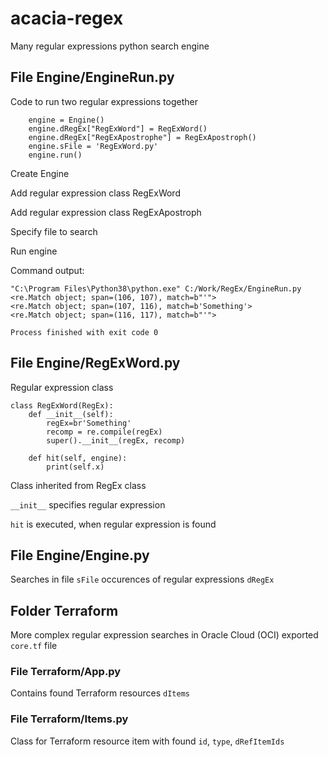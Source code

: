 # acacia-regex
Many regular expressions python search engine

## File Engine/EngineRun.py 
Code to run two regular expressions together

```
    engine = Engine()
    engine.dRegEx["RegExWord"] = RegExWord()
    engine.dRegEx["RegExApostrophe"] = RegExApostroph()
    engine.sFile = 'RegExWord.py'
    engine.run()
```

Create Engine

Add regular expression class RegExWord

Add regular expression class RegExApostroph

Specify file to search

Run engine


Command output:
```
"C:\Program Files\Python38\python.exe" C:/Work/RegEx/EngineRun.py
<re.Match object; span=(106, 107), match=b"'">
<re.Match object; span=(107, 116), match=b'Something'>
<re.Match object; span=(116, 117), match=b"'">

Process finished with exit code 0
```

## File Engine/RegExWord.py
Regular expression class

```
class RegExWord(RegEx):
    def __init__(self):
        regEx=br'Something'
        recomp = re.compile(regEx)
        super().__init__(regEx, recomp)

    def hit(self, engine):
        print(self.x)
```

Class inherited from RegEx class

`__init__` specifies regular expression

`hit` is executed, when regular expression is found

## File Engine/Engine.py

Searches in file `sFile` occurences of regular expressions `dRegEx`

## Folder Terraform

More complex regular expression searches in Oracle Cloud (OCI) exported `core.tf` file

### File Terraform/App.py

Contains found Terraform resources `dItems`

### File Terraform/Items.py

Class for Terraform resource item with found `id`, `type`, `dRefItemIds`
